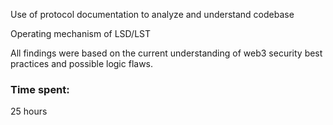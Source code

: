 Use of protocol documentation to analyze and understand codebase

Operating mechanism of LSD/LST

All findings were based on the current understanding of web3 security best practices and possible logic flaws. 

### Time spent:
25 hours